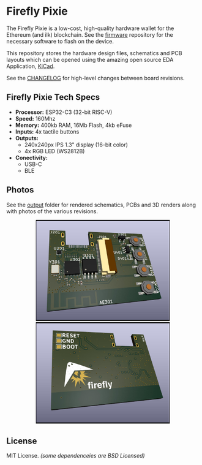 Firefly Pixie
=============

The Firefly Pixie is a low-cost, high-quality hardware wallet
for the Ethereum (and ilk) blockchain. See the
[firmware](https://github.com/firefly/pixie-firmware) repository
for the necessary software to flash on the device.

This repository stores the hardware design files, schematics and
PCB layouts which can be opened using the amazing open source
EDA Application, [KiCad](https://www.kicad.org).

See the [CHANGELOG](./CHANGELOG.md) for high-level changes
between board revisions.


Firefly Pixie Tech Specs
------------------------

- **Processor:** ESP32-C3 (32-bit RISC-V)
- **Speed:** 160Mhz
- **Memory:** 400kb RAM, 16Mb Flash, 4kb eFuse
- **Inputs:** 4x tactile buttons
- **Outputs:**
  - 240x240px IPS 1.3" display (16-bit color)
  - 4x RGB LED (WS2812B)
- **Conectivity:**
  - USB-C
  - BLE


Photos
-----------

See the [output](./output/) folder for rendered schematics, PCBs
and 3D renders along with photos of the various revisions.

<p align="center">
  <img src="./output/rev-4/render-front.jpg" width="350" title="Front of Firefly Pixie">
  <img src="./output/rev-4/render-back.jpg" width="350" alt="Back of Firefly Pixie">
</p>


License
-------

MIT License. *(some dependenceies are BSD Licensed)*
